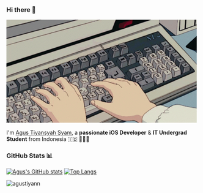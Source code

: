 ### Hi there 👋

![typing](typing.gif)

I'm [Agus Tiyansyah Syam](https://twitter.com/SyamTiyansyah), a **passionate iOS Developer** & **IT Undergrad Student** from Indonesia :indonesia: 👨🏻‍💻

### GitHub Stats :bar_chart:
[![Agus's GitHub stats](https://github-readme-stats.vercel.app/api?username=agustiyann&show_icons=true&theme=buefy&hide_border=true)](https://github.com/anuraghazra/github-readme-stats)
[![Top Langs](https://github-readme-stats.vercel.app/api/top-langs/?username=agustiyann&layout=compact&&theme=buefy&hide_border=true)](https://github.com/anuraghazra/github-readme-stats)

<img src="https://komarev.com/ghpvc/?username=agustiyann&label=Views&color=blueviolet&style=flat" alt="agustiyann" />
